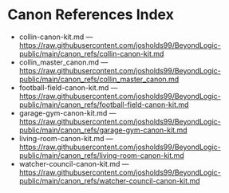 # Canon References Index

- collin-canon-kit.md — https://raw.githubusercontent.com/josholds99/BeyondLogic-public/main/canon_refs/collin-canon-kit.md
- collin_master_canon.md — https://raw.githubusercontent.com/josholds99/BeyondLogic-public/main/canon_refs/collin_master_canon.md
- football-field-canon-kit.md — https://raw.githubusercontent.com/josholds99/BeyondLogic-public/main/canon_refs/football-field-canon-kit.md
- garage-gym-canon-kit.md — https://raw.githubusercontent.com/josholds99/BeyondLogic-public/main/canon_refs/garage-gym-canon-kit.md
- living-room-canon-kit.md — https://raw.githubusercontent.com/josholds99/BeyondLogic-public/main/canon_refs/living-room-canon-kit.md
- watcher-council-canon-kit.md — https://raw.githubusercontent.com/josholds99/BeyondLogic-public/main/canon_refs/watcher-council-canon-kit.md
